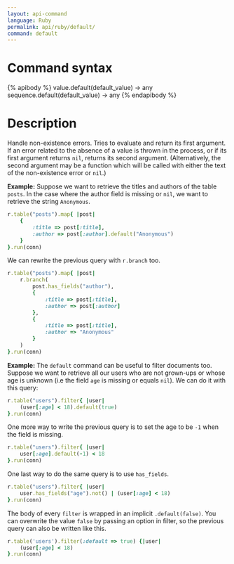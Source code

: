 ```yaml
---
layout: api-command 
language: Ruby
permalink: api/ruby/default/
command: default 
---
```


# Command syntax #

{% apibody %}
value.default(default_value) &rarr; any
sequence.default(default_value) &rarr; any
{% endapibody %}

# Description #

Handle non-existence errors. Tries to evaluate and return its first argument. If an
error related to the absence of a value is thrown in the process, or if its first
argument returns `nil`, returns its second argument. (Alternatively, the second argument
may be a function which will be called with either the text of the non-existence error
or `nil`.)

__Example:__ Suppose we want to retrieve the titles and authors of the table `posts`.
In the case where the author field is missing or `nil`, we want to retrieve the string
`Anonymous`.

```rb
r.table("posts").map{ |post|
    {
        :title => post[:title],
        :author => post[:author].default("Anonymous")
    }
}.run(conn)
```

We can rewrite the previous query with `r.branch` too.

```rb
r.table("posts").map{ |post|
    r.branch(
        post.has_fields("author"),
        {
            :title => post[:title],
            :author => post[:author]
        },
        {
            :title => post[:title],
            :author => "Anonymous" 
        }
    )
}.run(conn)
```


__Example:__ The `default` command can be useful to filter documents too. Suppose
we want to retrieve all our users who are not grown-ups or whose age is unknown
(i.e the field `age` is missing or equals `nil`). We can do it with this query:

```rb
r.table("users").filter{ |user|
    (user[:age] < 18).default(true)
}.run(conn)
```

One more way to write the previous query is to set the age to be `-1` when the
field is missing.

```rb
r.table("users").filter{ |user|
    user[:age].default(-1) < 18
}.run(conn)
```

One last way to do the same query is to use `has_fields`.

```rb
r.table("users").filter{ |user|
    user.has_fields("age").not() | (user[:age] < 18)
}.run(conn)
```

The body of every `filter` is wrapped in an implicit `.default(false)`. You can overwrite
the value `false` by passing an option in filter, so the previous query can also be
written like this.

```rb
r.table('users').filter(:default => true) {|user|
    (user[:age] < 18)
}.run(conn)
```
